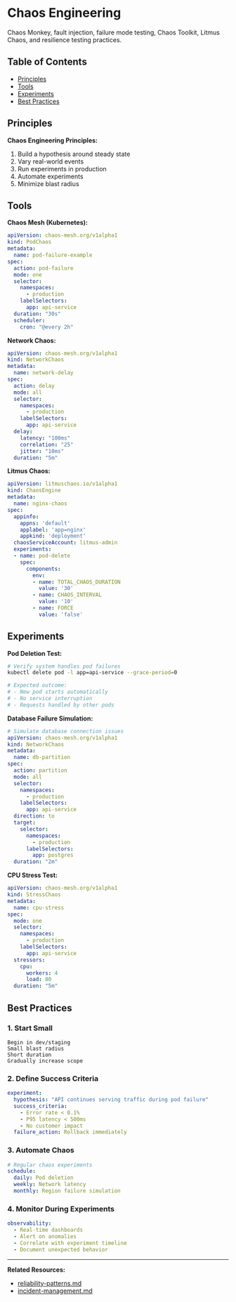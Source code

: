 # Chaos Engineering

Chaos Monkey, fault injection, failure mode testing, Chaos Toolkit, Litmus Chaos, and resilience testing practices.

## Table of Contents

- [Principles](#principles)
- [Tools](#tools)
- [Experiments](#experiments)
- [Best Practices](#best-practices)

## Principles

**Chaos Engineering Principles:**
1. Build a hypothesis around steady state
2. Vary real-world events
3. Run experiments in production
4. Automate experiments
5. Minimize blast radius

## Tools

**Chaos Mesh (Kubernetes):**
```yaml
apiVersion: chaos-mesh.org/v1alpha1
kind: PodChaos
metadata:
  name: pod-failure-example
spec:
  action: pod-failure
  mode: one
  selector:
    namespaces:
      - production
    labelSelectors:
      app: api-service
  duration: "30s"
  scheduler:
    cron: "@every 2h"
```

**Network Chaos:**
```yaml
apiVersion: chaos-mesh.org/v1alpha1
kind: NetworkChaos
metadata:
  name: network-delay
spec:
  action: delay
  mode: all
  selector:
    namespaces:
      - production
    labelSelectors:
      app: api-service
  delay:
    latency: "100ms"
    correlation: "25"
    jitter: "10ms"
  duration: "5m"
```

**Litmus Chaos:**
```yaml
apiVersion: litmuschaos.io/v1alpha1
kind: ChaosEngine
metadata:
  name: nginx-chaos
spec:
  appinfo:
    appns: 'default'
    applabel: 'app=nginx'
    appkind: 'deployment'
  chaosServiceAccount: litmus-admin
  experiments:
  - name: pod-delete
    spec:
      components:
        env:
        - name: TOTAL_CHAOS_DURATION
          value: '30'
        - name: CHAOS_INTERVAL
          value: '10'
        - name: FORCE
          value: 'false'
```

## Experiments

**Pod Deletion Test:**
```bash
# Verify system handles pod failures
kubectl delete pod -l app=api-service --grace-period=0

# Expected outcome:
# - New pod starts automatically
# - No service interruption
# - Requests handled by other pods
```

**Database Failure Simulation:**
```yaml
# Simulate database connection issues
apiVersion: chaos-mesh.org/v1alpha1
kind: NetworkChaos
metadata:
  name: db-partition
spec:
  action: partition
  mode: all
  selector:
    namespaces:
      - production
    labelSelectors:
      app: api-service
  direction: to
  target:
    selector:
      namespaces:
        - production
      labelSelectors:
        app: postgres
  duration: "2m"
```

**CPU Stress Test:**
```yaml
apiVersion: chaos-mesh.org/v1alpha1
kind: StressChaos
metadata:
  name: cpu-stress
spec:
  mode: one
  selector:
    namespaces:
      - production
    labelSelectors:
      app: api-service
  stressors:
    cpu:
      workers: 4
      load: 80
  duration: "5m"
```

## Best Practices

### 1. Start Small

```
Begin in dev/staging
Small blast radius
Short duration
Gradually increase scope
```

### 2. Define Success Criteria

```yaml
experiment:
  hypothesis: "API continues serving traffic during pod failure"
  success_criteria:
    - Error rate < 0.1%
    - P95 latency < 500ms
    - No customer impact
  failure_action: Rollback immediately
```

### 3. Automate Chaos

```yaml
# Regular chaos experiments
schedule:
  daily: Pod deletion
  weekly: Network latency
  monthly: Region failure simulation
```

### 4. Monitor During Experiments

```yaml
observability:
  - Real-time dashboards
  - Alert on anomalies
  - Correlate with experiment timeline
  - Document unexpected behavior
```

---

**Related Resources:**
- [reliability-patterns.md](reliability-patterns.md)
- [incident-management.md](incident-management.md)
